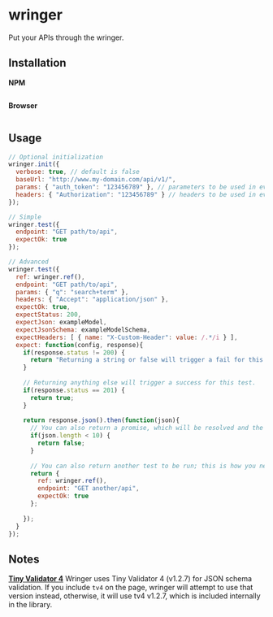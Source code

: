# wringer
Put your APIs through the wringer.

## Installation

**NPM**

```

```

**Browser**

```

```


## Usage

```js
// Optional initialization
wringer.init({
  verbose: true, // default is false
  baseUrl: "http://www.my-domain.com/api/v1/",
  params: { "auth_token": "123456789" }, // parameters to be used in every API request; can be overridden
  headers: { "Authorization": "123456789" } // headers to be used in every API request; can be overridden
});

// Simple
wringer.test({
  endpoint: "GET path/to/api",
  expectOk: true
});

// Advanced
wringer.test({
  ref: wringer.ref(),
  endpoint: "GET path/to/api",
  params: { "q": "search+term" },
  headers: { "Accept": "application/json" },
  expectOk: true,
  expectStatus: 200,
  expectJson: exampleModel,
  expectJsonSchema: exampleModelSchema,
  expectHeaders: [ { name: "X-Custom-Header": value: /.*/i } ],
  expect: function(config, response){
    if(response.status != 200) {
      return "Returning a string or false will trigger a fail for this test.";
    }
    
    // Returning anything else will trigger a success for this test.
    if(response.status == 201) {
      return true;
    }
    
    return response.json().then(function(json){
      // You can also return a promise, which will be resolved and the resolved value will be handled accordingly
      if(json.length < 10) {
        return false;
      }
      
      // You can also return another test to be run; this is how you nest tests.
      return {
        ref: wringer.ref(),
        endpoint: "GET another/api",
        expectOk: true
      };
      
    });
  }
});
```


## Notes

**[Tiny Validator 4](https://github.com/geraintluff/tv4)**
Wringer uses Tiny Validator 4 (v1.2.7) for JSON schema validation. If you include `tv4` on the page, wringer will attempt to use that version instead, otherwise, it will use tv4 v1.2.7, which is included internally in the library.
